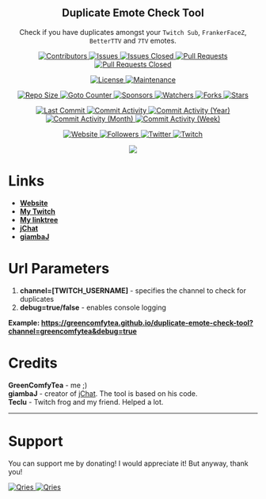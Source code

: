 <p align="center">
	<h2 align="center"><b>Duplicate Emote Check Tool</b></h2>
	<p align="center">Check if you have duplicates amongst your <code>Twitch Sub</code>, <code>FrankerFaceZ</code>, <code>BetterTTV</code> and <code>7TV</code> emotes.</p>
</p>

<p align="center">
	<a href="https://github.com/greencomfytea/duplicate-emote-check-tool/graphs/contributors">
		<img alt="Contributors" src="https://img.shields.io/github/contributors/greencomfytea/duplicate-emote-check-tool" />
	</a>
	<a href="https://github.com/greencomfytea/duplicate-emote-check-tool/issues">
		<img alt="Issues" src="https://img.shields.io/github/issues/greencomfytea/duplicate-emote-check-tool" />
	</a>
	<a href="https://github.com/greencomfytea/duplicate-emote-check-tool/issues">
		<img alt="Issues Closed" src="https://img.shields.io/github/issues-closed/greencomfytea/duplicate-emote-check-tool" />
	</a>
	<a href="https://github.com/greencomfytea/duplicate-emote-check-tool/pulls">
		<img alt="Pull Requests" src="https://img.shields.io/github/issues-pr/greencomfytea/duplicate-emote-check-tool" />
	</a>
	<a href="https://github.com/greencomfytea/duplicate-emote-check-tool/pulls">
		<img alt="Pull Requests Closed" src="https://img.shields.io/github/issues-pr-closed/greencomfytea/duplicate-emote-check-tool" />
	</a>
</p>
<p align="center">
	<a href="https://github.com/greencomfytea/duplicate-emote-check-tool/blob/main/LICENSE">
		<img alt="License" src="https://img.shields.io/github/license/greencomfytea/duplicate-emote-check-tool" />
  </a>
	<a href="">
		<img alt="Maintenance" src="https://img.shields.io/maintenance/yes/2023" />
	</a>
</p>
<p align="center">
	<a href="">
		<img alt="Repo Size" src="https://img.shields.io/github/repo-size/greencomfytea/duplicate-emote-check-tool" />
	</a>
	<a href="">
		<img alt="Goto Counter" src="https://img.shields.io/github/search/greencomfytea/duplicate-emote-check-tool/goto" />
	</a>
	<a href="https://github.com/sponsors/greencomfytea">
		<img alt="Sponsors" src="https://img.shields.io/github/sponsors/greencomfytea" />
	</a>
	<a href="">
		<img alt="Watchers" src="https://img.shields.io/github/watchers/greencomfytea/duplicate-emote-check-tool" />
	</a>
	<a href="https://github.com/greencomfytea/duplicate-emote-check-tool/forks">
		<img alt="Forks" src="https://img.shields.io/github/forks/greencomfytea/duplicate-emote-check-tool" />
	</a>
	<a href="">
		<img alt="Stars" src="https://img.shields.io/github/stars/greencomfytea/duplicate-emote-check-tool" />
	</a>
</p>
<p align="center">
	<a href="https://github.com/greencomfytea/duplicate-emote-check-tool/commits/main">
		<img alt="Last Commit" src="https://img.shields.io/github/last-commit/greencomfytea/duplicate-emote-check-tool" />
	</a>
	<a href="https://github.com/greencomfytea/duplicate-emote-check-tool/graphs/commit-activity">
		<img alt="Commit Activity" src="https://img.shields.io/github/commit-activity/t/greencomfytea/duplicate-emote-check-tool" />
	</a>
	<a href="https://github.com/greencomfytea/duplicate-emote-check-tool/graphs/commit-activity">
		<img alt="Commit Activity (Year)" src="https://img.shields.io/github/commit-activity/y/greencomfytea/duplicate-emote-check-tool" />
	</a>
	<a href="https://github.com/greencomfytea/duplicate-emote-check-tool/graphs/commit-activity">
		<img alt="Commit Activity (Month)" src="https://img.shields.io/github/commit-activity/m/greencomfytea/duplicate-emote-check-tool" />
	</a>
	<a href="https://github.com/greencomfytea/duplicate-emote-check-tool/graphs/commit-activity">
		<img alt="Commit Activity (Week)" src="https://img.shields.io/github/commit-activity/w/greencomfytea/duplicate-emote-check-tool" />
	</a>
</p>
<p align="center">
	<a href="https://greencomfytea.github.io/duplicate-emote-check-tool">
		<img alt="Website" src="https://img.shields.io/website?down_color=red&down_message=down&up_color=green&up_message=up&url=https://greencomfytea.github.io/duplicate-emote-check-tool" />
	</a>
	<a href="https://github.com/greencomfytea?tab=followers">
		<img alt="Followers" src="https://img.shields.io/github/followers/greencomfytea" />
	</a>
	<a href="https://twitter.com/greencomfytea">
		<img alt="Twitter" src="https://img.shields.io/twitter/follow/greencomfytea" />
	</a>
	<a href="https://www.twitch.tv/greencomfytea">
		<img alt="Twitch" src="https://img.shields.io/twitch/status/greencomfytea" />
	</a>
</p>

<p align="center">
	<a>
		<img align="center" src="https://user-images.githubusercontent.com/30152047/191189377-a9ffd0ea-ae62-4341-8e06-3aabd6de1f40.png" />
	</a>
</p>

# Links
* **[Website](https://greencomfytea.github.io/duplicate-emote-check-tool)**  
* **[My Twitch](https://www.twitch.tv/GreenComfyTea)**  
* **[My linktree](https://linktr.ee/greencomfytea)**  
* **[jChat](https://github.com/giambaJ/jChat)**  
* **[giambaJ](https://github.com/giambaJ)**  

# Url Parameters
1. **channel=[TWITCH_USERNAME]** - specifies the channel to check for duplicates
2. **debug=true/false** - enables console logging

**Example: https://greencomfytea.github.io/duplicate-emote-check-tool?channel=greencomfytea&debug=true**

# Credits
**GreenComfyTea** - me ;)  
**giambaJ** - creator of [jChat](https://github.com/giambaJ/jChat). The tool is based on his code.  
**Teclu** - Twitch frog and my friend. Helped a lot.
  
***
# Support

You can support me by donating! I would appreciate it! But anyway, thank you!

 <a href="https://streamelements.com/greencomfytea/tip">
  <img alt="Qries" src="https://panels.twitch.tv/panel-48897356-image-c6155d48-b689-4240-875c-f3141355cb56">
</a>
<a href="https://ko-fi.com/greencomfytea">
  <img alt="Qries" src="https://panels.twitch.tv/panel-48897356-image-c2fcf835-87e4-408e-81e8-790789c7acbc">
</a>
